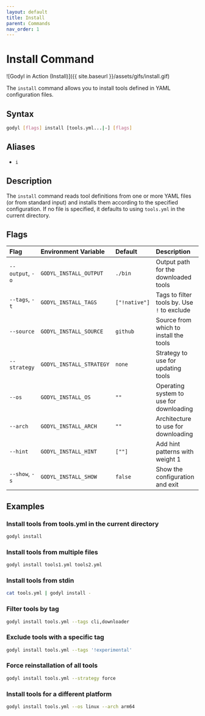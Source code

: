```yaml
---
layout: default
title: Install
parent: Commands
nav_order: 1
---
```


# Install Command

![Godyl in Action (Install)]({{ site.baseurl }}/assets/gifs/install.gif)

The `install` command allows you to install tools defined in YAML configuration files.

## Syntax

```sh
godyl [flags] install [tools.yml...|-] [flags]
```

## Aliases

- `i`

## Description

The `install` command reads tool definitions from one or more YAML files (or from standard input) and installs them according to the specified configuration. If no file is specified, it defaults to using `tools.yml` in the current directory.

## Flags

| Flag             | Environment Variable     | Default       | Description                                 |
| :--------------- | :----------------------- | :------------ | :------------------------------------------ |
| `--output`, `-o` | `GODYL_INSTALL_OUTPUT`   | `./bin`       | Output path for the downloaded tools        |
| `--tags`, `-t`   | `GODYL_INSTALL_TAGS`     | `["!native"]` | Tags to filter tools by. Use `!` to exclude |
| `--source`       | `GODYL_INSTALL_SOURCE`   | `github`      | Source from which to install the tools      |
| `--strategy`     | `GODYL_INSTALL_STRATEGY` | `none`        | Strategy to use for updating tools          |
| `--os`           | `GODYL_INSTALL_OS`       | `""`          | Operating system to use for downloading     |
| `--arch`         | `GODYL_INSTALL_ARCH`     | `""`          | Architecture to use for downloading         |
| `--hint`         | `GODYL_INSTALL_HINT`     | `[""]`        | Add hint patterns with weight 1             |
| `--show`, `-s`   | `GODYL_INSTALL_SHOW`     | `false`       | Show the configuration and exit             |

## Examples

### Install tools from tools.yml in the current directory

```sh
godyl install
```

### Install tools from multiple files

```sh
godyl install tools1.yml tools2.yml
```

### Install tools from stdin

```sh
cat tools.yml | godyl install -
```

### Filter tools by tag

```sh
godyl install tools.yml --tags cli,downloader
```

### Exclude tools with a specific tag

```sh
godyl install tools.yml --tags '!experimental'
```

### Force reinstallation of all tools

```sh
godyl install tools.yml --strategy force
```

### Install tools for a different platform

```sh
godyl install tools.yml --os linux --arch arm64
```
